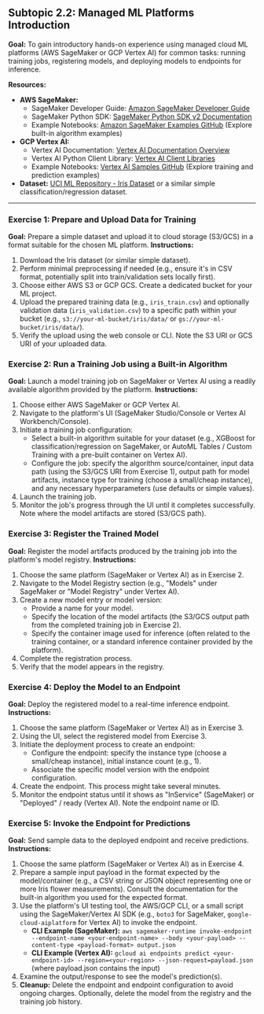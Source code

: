 ## Subtopic 2.2: Managed ML Platforms Introduction

**Goal:** To gain introductory hands-on experience using managed cloud ML platforms (AWS SageMaker or GCP Vertex AI) for common tasks: running training jobs, registering models, and deploying models to endpoints for inference.

**Resources:**
* **AWS SageMaker:**
    * SageMaker Developer Guide: [Amazon SageMaker Developer Guide](https://docs.aws.amazon.com/sagemaker/latest/dg/whatis.html)
    * SageMaker Python SDK: [SageMaker Python SDK v2 Documentation](https://sagemaker.readthedocs.io/en/stable/)
    * Example Notebooks: [Amazon SageMaker Examples GitHub](https://github.com/aws/amazon-sagemaker-examples) (Explore built-in algorithm examples)
* **GCP Vertex AI:**
    * Vertex AI Documentation: [Vertex AI Documentation Overview](https://cloud.google.com/vertex-ai/docs/start/introduction-unified-platform)
    * Vertex AI Python Client Library: [Vertex AI Client Libraries](https://cloud.google.com/vertex-ai/docs/start/client-libraries)
    * Example Notebooks: [Vertex AI Samples GitHub](https://github.com/GoogleCloudPlatform/vertex-ai-samples) (Explore training and prediction examples)
* **Dataset:** [UCI ML Repository - Iris Dataset](https://archive.ics.uci.edu/ml/datasets/iris) or a similar simple classification/regression dataset.

---

### Exercise 1: Prepare and Upload Data for Training

**Goal:** Prepare a simple dataset and upload it to cloud storage (S3/GCS) in a format suitable for the chosen ML platform.
**Instructions:**
1.  Download the Iris dataset (or similar simple dataset).
2.  Perform minimal preprocessing if needed (e.g., ensure it's in CSV format, potentially split into train/validation sets locally first).
3.  Choose either AWS S3 or GCP GCS. Create a dedicated bucket for your ML project.
4.  Upload the prepared training data (e.g., `iris_train.csv`) and optionally validation data (`iris_validation.csv`) to a specific path within your bucket (e.g., `s3://your-ml-bucket/iris/data/` or `gs://your-ml-bucket/iris/data/`).
5.  Verify the upload using the web console or CLI. Note the S3 URI or GCS URI of your uploaded data.

### Exercise 2: Run a Training Job using a Built-in Algorithm

**Goal:** Launch a model training job on SageMaker or Vertex AI using a readily available algorithm provided by the platform.
**Instructions:**
1.  Choose either AWS SageMaker or GCP Vertex AI.
2.  Navigate to the platform's UI (SageMaker Studio/Console or Vertex AI Workbench/Console).
3.  Initiate a training job configuration:
    * Select a built-in algorithm suitable for your dataset (e.g., XGBoost for classification/regression on SageMaker, or AutoML Tables / Custom Training with a pre-built container on Vertex AI).
    * Configure the job: specify the algorithm source/container, input data path (using the S3/GCS URI from Exercise 1), output path for model artifacts, instance type for training (choose a small/cheap instance), and any necessary hyperparameters (use defaults or simple values).
4.  Launch the training job.
5.  Monitor the job's progress through the UI until it completes successfully. Note where the model artifacts are stored (S3/GCS path).

### Exercise 3: Register the Trained Model

**Goal:** Register the model artifacts produced by the training job into the platform's model registry.
**Instructions:**
1.  Choose the same platform (SageMaker or Vertex AI) as in Exercise 2.
2.  Navigate to the Model Registry section (e.g., "Models" under SageMaker or "Model Registry" under Vertex AI).
3.  Create a new model entry or model version:
    * Provide a name for your model.
    * Specify the location of the model artifacts (the S3/GCS output path from the completed training job in Exercise 2).
    * Specify the container image used for inference (often related to the training container, or a standard inference container provided by the platform).
4.  Complete the registration process.
5.  Verify that the model appears in the registry.

### Exercise 4: Deploy the Model to an Endpoint

**Goal:** Deploy the registered model to a real-time inference endpoint.
**Instructions:**
1.  Choose the same platform (SageMaker or Vertex AI) as in Exercise 3.
2.  Using the UI, select the registered model from Exercise 3.
3.  Initiate the deployment process to create an endpoint:
    * Configure the endpoint: specify the instance type (choose a small/cheap instance), initial instance count (e.g., 1).
    * Associate the specific model version with the endpoint configuration.
4.  Create the endpoint. This process might take several minutes.
5.  Monitor the endpoint status until it shows as "InService" (SageMaker) or "Deployed" / ready (Vertex AI). Note the endpoint name or ID.

### Exercise 5: Invoke the Endpoint for Predictions

**Goal:** Send sample data to the deployed endpoint and receive predictions.
**Instructions:**
1.  Choose the same platform (SageMaker or Vertex AI) as in Exercise 4.
2.  Prepare a sample input payload in the format expected by the model/container (e.g., a CSV string or JSON object representing one or more Iris flower measurements). Consult the documentation for the built-in algorithm you used for the expected format.
3.  Use the platform's UI testing tool, the AWS/GCP CLI, or a small script using the SageMaker/Vertex AI SDK (e.g., `boto3` for SageMaker, `google-cloud-aiplatform` for Vertex AI) to invoke the endpoint.
    * **CLI Example (SageMaker):** `aws sagemaker-runtime invoke-endpoint --endpoint-name <your-endpoint-name> --body <your-payload> --content-type <payload-format> output.json`
    * **CLI Example (Vertex AI):** `gcloud ai endpoints predict <your-endpoint-id> --region=<your-region> --json-request=payload.json` (where payload.json contains the input)
4.  Examine the output/response to see the model's prediction(s).
5.  **Cleanup:** Delete the endpoint and endpoint configuration to avoid ongoing charges. Optionally, delete the model from the registry and the training job history.
